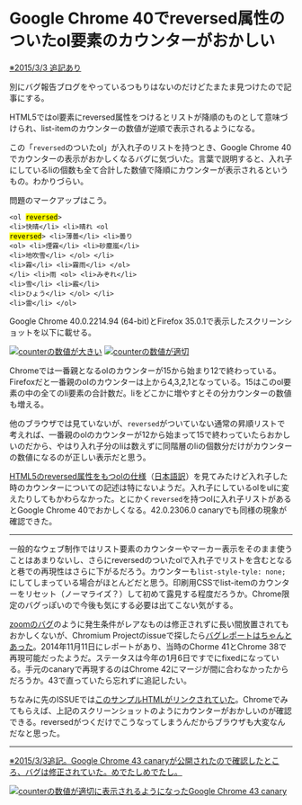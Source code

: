 # Google Chrome 40でreversed属性のついたol要素のカウンターがおかしい

<ins datetime="2015-03-03T12:00:00+09:00">※2015/3/3 追記あり</ins>

別にバグ報告ブログをやっているつもりはないのだけどたまたま見つけたので記事にする。

HTML5ではol要素にreversed属性をつけるとリストが降順のものとして意味づけられ、list-itemのカウンターの数値が逆順で表示されるようになる。

この「`reversed`のついたol」が入れ子のリストを持つとき、Google Chrome 40でカウンターの表示がおかしくなるバグに気づいた。言葉で説明すると、入れ子にしているliの個数も全て合計した数値で降順にカウンターが表示されるというもの。わかりづらい。

問題のマークアップはこう。

<code><pre data-language="html">&lt;ol <mark>reversed</mark>&gt;
  &lt;li&gt;快晴&lt;/li&gt;
  &lt;li&gt;晴れ
    &lt;ol <mark>reversed</mark>&gt;
      &lt;li&gt;薄曇&lt;/li&gt;
      &lt;li&gt;曇り
        &lt;ol&gt;
          &lt;li&gt;煙霧&lt;/li&gt;
          &lt;li&gt;砂塵嵐&lt;/li&gt;
          &lt;li&gt;地吹雪&lt;/li&gt;
        &lt;/ol&gt;
      &lt;/li&gt;
      &lt;li&gt;霧&lt;/li&gt;
      &lt;li&gt;霧雨&lt;/li&gt;
    &lt;/ol&gt;
  &lt;/li&gt;
  &lt;li&gt;雨
    &lt;ol&gt;
      &lt;li&gt;みぞれ&lt;/li&gt;
      &lt;li&gt;雪&lt;/li&gt;
      &lt;li&gt;霰&lt;/li&gt;
      &lt;li&gt;ひょう&lt;/li&gt;
    &lt;/ol&gt;
  &lt;/li&gt;
  &lt;li&gt;雷&lt;/li&gt;
&lt;/ol&gt;</pre></code>

Google Chrome 40.0.2214.94 (64-bit)とFirefox 35.0.1で表示したスクリーンショットを以下に載せる。

[![counterの数値が大きい](http://dskd.jp/dist/img/reversed-order-list-counter-bug/ss_chrome40.png)](http://dskd.jp/dist/img/reversed-order-list-counter-bug/ss_chrome40.png?float=left "counterの数値が大きい")
[![counterの数値が適切](http://dskd.jp/dist/img/reversed-order-list-counter-bug/ss_firefox35.png)](http://dskd.jp/dist/img/reversed-order-list-counter-bug/ss_firefox35.png?float=left "counterの数値が適切")

Chromeでは一番親となるolのカウンターが15から始まり12で終わっている。Firefoxだと一番親のolのカウンターは上から4,3,2,1となっている。15はこのol要素の中の全てのli要素の合計数だ。liをどこかに増やすとその分カウンターの数値も増える。

他のブラウザでは見ていないが、`reversed`がついていない通常の昇順リストで考えれば、一番親のolのカウンターが12から始まって15で終わっていたらおかしいのだから、やはり入れ子分のliは数えずに同階層のliの個数分だけがカウンターの数値になるのが正しい表示だと思う。

[HTML5のreversed属性をもつolの仕様](http://www.w3.org/TR/html5/grouping-content.html#attr-ol-reversed)（[日本語訳](http://momdo.github.io/html5/grouping-content.html#attr-ol-reversed)）を見てみたけど入れ子した時のカウンターについての記述は特にないようだ。入れ子にしているolをulに変えたりしてもかわらなかった。とにかく`reversed`を持つolに入れ子リストがあるとGoogle Chrome 40でおかしくなる。42.0.2306.0 canaryでも同様の現象が確認できた。

---

一般的なウェブ制作ではリスト要素のカウンターやマーカー表示をそのまま使うことはあまりないし、さらにreversedのついたolで入れ子でリストを含むとなると巷での再現性はさらに下がるだろう。カウンターも`list-style-tyle: none;`にしてしまっている場合がほとんどだと思う。印刷用CSSでlist-itemのカウンターをリセット（ノーマライズ？）して初めて露見する程度だろうか。Chrome限定のバグっぽいので今後も気にする必要は出てこない気がする。

[zoomのバグ](http://dskd.jp/archives/50.html)のように発生条件がレアなものは修正されずに長い間放置されてもおかしくないが、Chromium Projectのissueで探したら[バグレポートはちゃんとあった](https://code.google.com/p/chromium/issues/detail?id=432054&can=1&q=reversed&colspec=ID%20Pri%20M%20Week%20ReleaseBlock%20Cr%20Status%20Owner%20Summary%20OS%20Modified)。2014年11月11日にレポートがあり、当時のChorme 41とChrome 38で再現可能だったようだ。ステータスは今年の1月6日ですでにfixedになっている。手元のcanaryで再現するのはChrome 42にマージが間に合わなかったからだろうか。43で直っていたら忘れずに追記したい。

ちなみに先のISSUEでは[このサンプルHTMLがリンクされていた](http://jsbin.com/dodicecoha/1/edit?html,output)。Chromeでみてもらえば、上記のスクリーンショットのようにカウンターがおかしいのが確認できる。reversedがつくだけでこうなってしまうんだからブラウザも大変なんだなと思った。

---

<ins datetime="2015-03-03T12:00:00+09:00">※2015/3/3追記。Google Chrome 43 canaryが公開されたので確認したところ、バグは修正されていた。めでたしめでたし。</ins>

[![counterの数値が適切に表示されるようになったGoogle Chrome 43 canary](http://dskd.jp/dist/img/reversed-order-list-counter-bug/ss_chrome43.png)](http://dskd.jp/dist/img/reversed-order-list-counter-bug/ss_chrome43.png "counterの数値が適切に表示されるようになったGoogle Chrome 43 canary")
